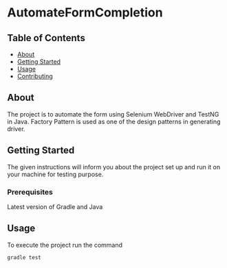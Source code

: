 # AutomateFormCompletion

## Table of Contents

- [About](#about)
- [Getting Started](#getting_started)
- [Usage](#usage)
- [Contributing](../CONTRIBUTING.md)

## About <a name = "about"></a>

The project is to automate the form using Selenium WebDriver and TestNG in Java. Factory Pattern is used as one of the design patterns in generating driver.

## Getting Started <a name = "getting_started"></a>

The given instructions will inform you about the project set up and run it on your machine for testing purpose.

### Prerequisites

Latest version of Gradle and Java

## Usage <a name = "usage"></a>

To execute the project run the command

```
gradle test
```
